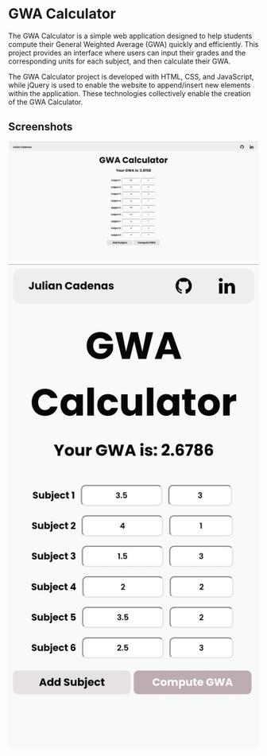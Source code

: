 # GWA Calculator

The GWA Calculator is a simple web application designed to help students compute their General Weighted Average (GWA) quickly and efficiently. This project provides an interface where users can input their grades and the corresponding units for each subject, and then calculate their GWA.

The GWA Calculator project is developed with HTML, CSS, and JavaScript, while jQuery is used to enable the website to append/insert new elements within the application. These technologies collectively enable the creation of the GWA Calculator.

## Screenshots

![compute](images/compute.png)
![phone](images/phone.jpg)



